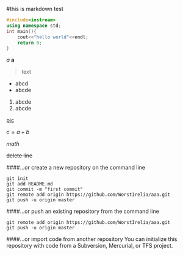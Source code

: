 #this is markdown test
```c++
#include<iostream>
using namespace std;
int main(){
    cout<<"hello world"<<endl;
    return 0;
}
```

*a*
**a**
>text

* abcd
* abcde

1. abcde
2. abcde

[pic](https://www.baidu.com)

$c=a+b$

$math$

~~delete line~~

####…or create a new repository on the command line
```
git init
git add README.md
git commit -m "first commit"
git remote add origin https://github.com/WorstIrelia/aaa.git
git push -u origin master
```
####…or push an existing repository from the command line
```
git remote add origin https://github.com/WorstIrelia/aaa.git
git push -u origin master
```
####…or import code from another repository
You can initialize this repository with code from a Subversion, Mercurial, or TFS project.